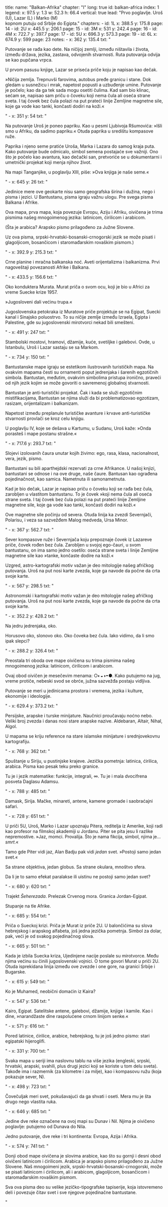 title: 
    name: "Balkan-Afrika"
    chapter: "I"
    long: true
id: balkan-africa
index: 1
legend:
    x: 97.5
    y: 1.3
    w: 52.3
    h: 66.4
vertical: true
lead: "Prvo poglavlje. Uroš (U), Lazar (L) i Marko (M) <br>kopnom putuju od Srbije do Egipta."
chapters: 
    - id: 1L
      x: 388.5
      y: 175.8
      page: 14
    - id: 2U
      x: 445.5
      y: 206.1
      page: 15
    - id: 3M
      x: 531
      y: 242.4
      page: 16
    - id: 4M
      x: 722.7
      y: 397.7
      page: 17
    - id: 5U
      x: 696.3
      y: 573.3
      page: 19
    - id: 6L
      x: 674.9
      y: 599
      page: 23
notes: 
    - x: 362
      y: 135.4
      txt: "<p>Putovanje se rađa kao dete. Na ničijoj zemlji, između ništavila i života, između država, jezika, zastava, odvojenih stvarnosti. Ruta putovanja odvija se kao pupčana vrpca.</p>
<p>U prvom pasusu knjige, Lazar se priseća priče koju je napisao kao dečak.</p>
<p>»Ničija zemlja. Trepnuvši farovima, autobus pređe granicu i stane. Dok gledam u susnežicu i mrak, napetost popusti a uzbuđenje umine. Putovanje je počelo; kao da ga tek sada mogu osetiti čulima. Kad sam bio klinac, sećam se, napisao sam priču o čoveku koji nema čula ali oseća strane sveta. I taj čovek bez čula polazi na put prateći linije Zemljine magnetne sile, koje ga vode kao tanki, končasti dodiri na koži.«</p>"
    - x: 351
      y: 54
      txt: "<p>Na putovanje Uroš je poneo papriku. Kao u pesmi Ljubivoja Ršumovića: »Išli smo u Afriku, da sadimo papriku.« Otuda paprika u središtu kompasove ruže.</p>
<p>Paprika i njeno seme pratiće Uroša, Marka i Lazara do samog kraja puta. Kako putovanje bude odmicalo, simbol semena postajaće sve važniji. Ono što je počelo kao avantura, kao dečački san, pretvoriće se u dokumentarni i umetnički projekat koji menja njihov život.</p>
<p>Na mapi Tanganjike, u poglavlju XIII, piše: »Ova knjiga je naše seme.«</p>"
    - x: 645 
      y: 26
      txt: "<p>Jedinice mere ove geokarte nisu samo geografska širina i dužina, nego i pisma i jezici. U Bantustanu, pisma igraju važnu ulogu. Pre svega pisma Balkana i Afrike.</p>
<p>Ova mapa, prva mapa, koja povezuje Evropu, Aziju i Afriku, oivičena je trima pismima našeg mnogoimenog jezika: latinicom, ćirilicom i arabicom.</p> 
<p>(Šta je arabica? Arapsko pismo prilagođeno za Južne Slovene.</p>
<p>Uz ova pisma, srpski-hrvatski-bosanski-crnogorski jezik se može pisati i glagoljicom, bosančicom i staromađarskim rovaškim pismom.)</p>"
    - x: 392.9
      y: 215.3
      txt: "<p>Crne planine i mračna balkanska noć. Aveti orijentalizma i balkanizma. Prvi nagoveštaji povezanosti Afrike i Balkana.</p>"
    - x: 433.5
      y: 156.6
      txt: "<p>Oko konduktera Murata. Murat priča o svom ocu, koji je bio u Africi za vreme Suecke krize 1957.</p>
<p>»Jugosloveni dali većinu trupa.«</p>
<p>Jugoslovenska petokraka iz Muratove priče projektuje se na Egipat, Suecki kanal i Sinajsko poluostrvo. To su ničije zemlje između Izraela, Egipta i Palestine, gde su jugoslovenski mirotvorci nekad bili smešteni.</p>"
    - x: 491
      y: 247
      txt: "<p>Stambolski mostovi, hramovi, džamije, kuće, svetiljke i galebovi. Ovde, u Istanbulu, Uroš i Lazar sastaju se sa Markom.</p>"
    - x: 734
      y: 150
      txt: "<p>Bantustanske mape igraju se estetikom ilustrovanih turističkih mapa. Na ovakvim mapama česti su ornamenti poput jedrenjaka i šarenih egzotičnih simbola. Bantustan, međutim, ovakvim simbolima pristupa ironično, praveći od njih jezik kojim se može govoriti o savremenoj globalnoj stvarnosti.</p>
<p>Bantustan je anti-turistički projekat. Čak i kada se služi egzotičnim mistifikacijama, Bantustan se njima služi da bi problematizovao egzotizam, rasizam, orijentalizam i balkanizam.</p>
<p>Napetost između preplanule turističke avanture i krvave anti-turističke stvarnosti provlači se kroz celu knjigu.</p>
<p>U poglavlju IV, koje se dešava u Kartumu, u Sudanu, Uroš kaže: »Onda porasteš i mape postanu strašne.«</p>"
    - x: 717.6
      y: 293.7
      txt: "<p>Slojevi izolovanih čaura unutar kojih živimo: ego, rasa, klasa, nacionalnost, vera, jezik, pismo.</p>
<p>Bantustani su bili aparthejdski rezervati za crne Afrikance. U našoj knjizi, bantustani se odnose i na ove druge, naše čaure. Bantusan kao ograđena pojedinačnost, kao samica. Nametnuta ili samonametnuta.</p>
<p>Kad je bio dečak, Lazar je napisao priču o čoveku koji se rađa bez čula, zarobljen u vlastitom bantustanu. To je čovek »koji nema čula ali oseća strane sveta. I taj čovek bez čula polazi na put prateći linije Zemljine magnetne sile, koje ga vode kao tanki, končasti dodiri na koži.«</p>
<p>Ove magnetne sile počinju od severa. Otuda linija ka zvezdi Severnjači, Polarisu, i veza sa sazvežđem Malog medveda, Ursa Minor.</p>"
    - x: 367
      y: 562.7
      txt: "<p>Sever kompasove ruže i Severnjača koju prepoznaje čovek iz Lazareve priče, čovek rođen bez čula. Zarobljen u svojoj ego-čauri, u svom bantustanu, on ima samo jedno osetilo: oseća strane sveta i linije Zemljine magnetne sile kao »tanke, končaste dodire na koži.«</p>
<p>Uzgred, astro-kartografski motiv važan je deo mitologije našeg afričkog putovanja. Uroš na put nosi karte zvezda, koje ga navode da počne da crta svoje karte.</p>"
    - x: 567
      y: 298.5
      txt: "<p>Astronomski i kartografski motiv važan je deo mitologije našeg afričkog putovanja. Uroš na put nosi karte zvezda, koje ga navode da počne da crta svoje karte.</p>"
    - x: 352.2
      y: 428.2
      txt: "<p>Na jedru jedrenjaka, oko.</p>
<p>Horusovo oko, slonovo oko. Oko čoveka bez čula. Iako vidimo, da li smo ipak slepci?</p>"
    - x: 288.2
      y: 326.4
      txt: "<p>Preostala tri oboda ove mape oivičena su trima pismima našeg mnogoimenog jezika: latinicom, ćirilicom i arabicom.</p>
<p>Ovaj obod oivičen je mesečevim menama: ○◐◒◑◓●. Kako putujemo na jug, vreme protiče, nebeski svod se obrće, južna sazvežđa postaju vidljiva.</p>
<p>Putovanje se meri u jedinicama prostora i vremena, jezika i kulture, ekonomije i ideologije.</p>"
    - x: 629.4 
      y: 373.2
      txt: "<p>Persijske, arapske i turske minijature. Naučnici proučavaju noćno nebo. Veliki broj zvezda i danas nosi stare arapske nazive. Aldebaran, Altair, Nihal, Algol.</p>
<p>U mapama se kriju reference na stare islamske minijature i srednjovekovnu kartografiju.</p>"
    - x: 768
      y: 362
      txt: "<p>Spuštanje u Siriju, u pustinjske krajeve. Jezička pometnja: latinica, ćirilica, arabica. Pisma kao pesak teku preko granice.</p>
<p>Tu je i jezik matematike: funkcije, integrali, ∞. Tu je i mala dvocifrena posveta Daglasu Adamsu.</p>"
    - x: 788
      y: 485
      txt: "<p>Damask, Sirija. Mačke, minareti, antene, kamene gromade i saobraćajni safari.</p>"
    - x: 728
      y: 651
      txt: "<p>U priči 5U, Uroš, Marko i Lazar upoznaju Pitera, reditelja iz Amerike, koji radi kao profesor na filmskoj akademiji u Jordanu. Piter se pita jesu li razlike nepremostive. »Jaz, momci. Provalija. Što je nama fikcija, simbol, njima je... <em>smrt</em>.«</p>
<p>Tamo gde Piter vidi jaz, Alan Badju pak vidi <em>jedan</em> svet. »Postoji samo jedan svet.«</p>
<p>Sa strane objektiva, jedan globus. Sa strane okulara, mnoštvo sfera.</p>
<p>Da li je to samo efekat paralakse ili uistinu ne postoji samo jedan svet?</p>"
    - x: 680 
      y: 620
      txt: "<p>Trajekt <em>Šeherezada</em>. Prelezak Crvenog mora. Granica Jordan-Egipat.</p>
<p>Stupanje na tle Afrike.</p>"
    - x: 685
      y: 554
      txt: "<p>Priča o Sueckoj krizi. Priča je Murat iz priče 2U. U balončićima su slova hebrejskog i arapskog alfabeta, još jedna jezička pometnja. Simbol za dolar, pak, veći je od svakog pojedinačnog slova.</p>"
    - x: 665 
      y: 501
      txt: "<p>Kada je izbila Suecka kriza, Ujedinjene nacije poslale su mirotvorce. Među njima većinu su činili jugoslovenski vojnici. O tome govori Murat u priči 2U. Otuda isprekidana linija između ove zvezde i one gore, na granici Srbije i Bugarske.</p>"
    - x: 615 
      y: 549
      txt: "<p>Ko je Muhamed, neobični domaćin iz Kaira?</p>"
    - x: 547 
      y: 536
      txt: "<p>Kairo, Egipat. Satelitske antene, galebovi, džamije, knjige i kamile. Kao i dine, »narandžaste dine raspolućene crnom linijom senke.«</p>"
    - x: 571
      y: 616
      txt: "<p>Pored latinice, ćirilice, arabice, hebrejskog, tu je još jedno pismo: stari egipatski hijeroglifi.</p>"
    - x: 331
      y: 700
      txt: "<p>Svaka mapa u seriji ima naslovnu tablu na više jezika (engleski, srpski, hrvatski, arapski, svahili, plus drugi jezici koji se koriste u tom delu sveta). Takođe ima i razmernik (za kilometre i za milje), kao i kompasovu ružu (koja pokazuje sever, N).</p>"
    - x: 498
      y: 723
      txt: "<p>Čovečuljak meri svet, pokušavajući da ga shvati i oseti. Mera mu je šta drugo nego vlastita ruka.</p>"
    - x: 646
      y: 685
      txt: "<p>Jedine dve reke označene na ovoj mapi su Dunav i Nil. Njima je oivičeno poglavlje: putujemo od Dunava do Nila.</p>
<p>Jedno putovanje, dve reke i tri kontinenta: Evropa, Azija i Afrika.</p>"
    - x: 574 
      y: 741
      txt: "<p>Donji obod mape oivičena je slovima arabice, kao što su gornji i desni obod oivičeni latinicom i ćirilicom. Arabica je arapsko pismo prilagođeno za Južne Slovene. Naš mnogoimeni jezik, srpski-hrvatski-bosanski-crnogorski, može se pisati latinicom i ćirilicom, ali i arabicom, glagoljicom, bosančicom i staromađarskim rovaškim pismom.</p>
<p>Sva ova pisma deo su velike jezičko-tipografske tapiserije, koja istovremeno deli i povezuje čitav svet i sve njegove pojedinačne bantustane.</p>"